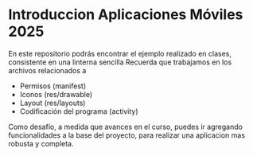 # Introduccion Aplicaciones Móviles 2025

En este repositorio podrás encontrar el ejemplo realizado en clases, consistente en una linterna sencilla
Recuerda que trabajamos en los archivos relacionados a

 - Permisos (manifest)
 - Iconos (res/drawable)
 - Layout (res/layouts)
 - Codificación del programa (activity)

Como desafío, a medida que avances en el curso, puedes ir agregando funcionalidades a la base del proyecto, para realizar una aplicacion mas robusta y completa.
